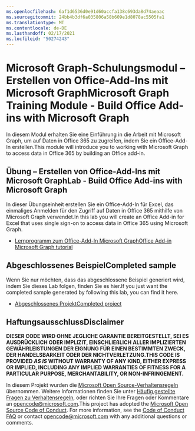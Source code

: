 ```yaml
---
ms.openlocfilehash: 6af1d6536d0e91d60accfa138c693da8d74aeaac
ms.sourcegitcommit: 24bb4b3df6a035806a58b609e1d8078ac5505fa1
ms.translationtype: MT
ms.contentlocale: de-DE
ms.lasthandoff: 02/17/2021
ms.locfileid: "50274243"
---
```

# <a name="microsoft-graph-training-module---build-office-add-ins-with-microsoft-graph"></a><span data-ttu-id="a77f0-101">Microsoft Graph-Schulungsmodul – Erstellen von Office-Add-Ins mit Microsoft Graph</span><span class="sxs-lookup"><span data-stu-id="a77f0-101">Microsoft Graph Training Module - Build Office Add-ins with Microsoft Graph</span></span>

<span data-ttu-id="a77f0-102">In diesem Modul erhalten Sie eine Einführung in die Arbeit mit Microsoft Graph, um auf Daten in Office 365 zu zugreifen, indem Sie ein Office-Add-In erstellen.</span><span class="sxs-lookup"><span data-stu-id="a77f0-102">This module will introduce you to working with Microsoft Graph to access data in Office 365 by building an Office add-in.</span></span>

## <a name="lab---build-office-add-ins-with-microsoft-graph"></a><span data-ttu-id="a77f0-103">Übung – Erstellen von Office-Add-Ins mit Microsoft Graph</span><span class="sxs-lookup"><span data-stu-id="a77f0-103">Lab - Build Office Add-ins with Microsoft Graph</span></span>

<span data-ttu-id="a77f0-104">In dieser Übungseinheit erstellen Sie ein Office-Add-In für Excel, das einmaliges Anmelden für den Zugriff auf Daten in Office 365 mithilfe von Microsoft Graph verwendet.</span><span class="sxs-lookup"><span data-stu-id="a77f0-104">In this lab you will create an Office Add-in for Excel that uses single sign-on to access data in Office 365 using Microsoft Graph.</span></span>

- [<span data-ttu-id="a77f0-105">Lernprogramm zum Office-Add-In Microsoft Graph</span><span class="sxs-lookup"><span data-stu-id="a77f0-105">Office Add-in Microsoft Graph tutorial</span></span>](https://docs.microsoft.com/graph/training/office-addin)

## <a name="completed-sample"></a><span data-ttu-id="a77f0-106">Abgeschlossenes Beispiel</span><span class="sxs-lookup"><span data-stu-id="a77f0-106">Completed sample</span></span>

<span data-ttu-id="a77f0-107">Wenn Sie nur möchten, dass das abgeschlossene Beispiel generiert wird, indem Sie dieses Lab folgen, finden Sie es hier.</span><span class="sxs-lookup"><span data-stu-id="a77f0-107">If you just want the completed sample generated by following this lab, you can find it here.</span></span>

- [<span data-ttu-id="a77f0-108">Abgeschlossenes Projekt</span><span class="sxs-lookup"><span data-stu-id="a77f0-108">Completed project</span></span>](demo)

## <a name="disclaimer"></a><span data-ttu-id="a77f0-109">Haftungsausschluss</span><span class="sxs-lookup"><span data-stu-id="a77f0-109">Disclaimer</span></span>

<span data-ttu-id="a77f0-110">**DIESER CODE  WIRD OHNE JEGLICHE GARANTIE BEREITGESTELLT, SEI ES AUSDRÜCKLICH ODER IMPLIZIT, EINSCHLIEßLICH ALLER IMPLIZIERTEN GEWÄHRLEISTUNGEN DER EIGNUNG FÜR EINEN BESTIMMTEN ZWECK, DER HANDELSBARKEIT ODER DER NICHTVERLETZUNG.**</span><span class="sxs-lookup"><span data-stu-id="a77f0-110">**THIS CODE IS PROVIDED *AS IS* WITHOUT WARRANTY OF ANY KIND, EITHER EXPRESS OR IMPLIED, INCLUDING ANY IMPLIED WARRANTIES OF FITNESS FOR A PARTICULAR PURPOSE, MERCHANTABILITY, OR NON-INFRINGEMENT.**</span></span>

<span data-ttu-id="a77f0-p101">In diesem Projekt wurden die [Microsoft Open Source-Verhaltensregeln](https://opensource.microsoft.com/codeofconduct/) übernommen. Weitere Informationen finden Sie unter [Häufig gestellte Fragen zu Verhaltensregeln](https://opensource.microsoft.com/codeofconduct/faq/), oder richten Sie Ihre Fragen oder Kommentare an [opencode@microsoft.com](mailto:opencode@microsoft.com).</span><span class="sxs-lookup"><span data-stu-id="a77f0-p101">This project has adopted the [Microsoft Open Source Code of Conduct](https://opensource.microsoft.com/codeofconduct/). For more information, see the [Code of Conduct FAQ](https://opensource.microsoft.com/codeofconduct/faq/) or contact [opencode@microsoft.com](mailto:opencode@microsoft.com) with any additional questions or comments.</span></span>
